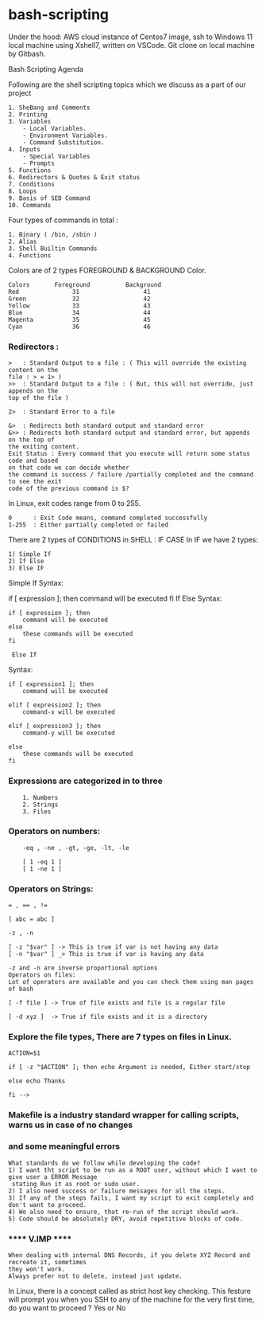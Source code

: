 # bash-scripting

Under the hood:
AWS cloud instance of Centos7 image, ssh to Windows 11 local machine using Xshell7, written on VSCode.
Git clone on local machine by Gitbash.

Bash Scripting Agenda

Following are the shell scripting topics which we discuss as a part of our project
```
1. SheBang and Comments
2. Printing
3. Variables
    - Local Variables.
    - Environment Variables.
    - Command Substitution.
4. Inputs
    - Special Variables
    - Prompts
5. Functions
6. Redirectors & Quotes & Exit status 
7. Conditions
8. Loops
9. Basis of SED Command
10. Commands
```

Four types of commands in total :
```
1. Binary ( /bin, /sbin )
2. Alias 
3. Shell Builtin Commands
4. Functions
```

Colors are of 2 types FOREGROUND & BACKGROUND Color.
```
Colors       Foreground          Background
Red               31                  41
Green             32                  42
Yellow            33                  43
Blue              34                  44
Magenta           35                  45
Cyan              36                  46
```

### Redirectors :
```
>   : Standard Output to a file : ( This will override the existing content on the 
file : > = 1> )
>>  : Standard Output to a file : ( But, this will not override, just appends on the
top of the file )

2>  : Standard Error to a file  

&>  : Redirects both standard output and standard error
&>> : Redirects both standard output and standard error, but appends on the top of 
the exiting content.
Exit Status : Every command that you execute will return some status code and based
on that code we can decide whether 
the command is success / failure /partially completed and the command to see the exit
code of the previous command is $?
```

In Linux, exit codes range from 0 to 255.
```
0      : Exit Code means, command completed successfully
1-255  : Either partially completed or failed 
```

There are 2 types of CONDITIONS in SHELL :
IF
CASE
In IF we have 2 types:
```
1) Simple If
2) If Else 
3) Else IF
```

Simple If
Syntax:

if [ expression ]; then
    command will be executed
fi 
If Else
Syntax:
```
if [ expression ]; then
    command will be executed
else
    these commands will be executed
fi 

 Else If
 ```
Syntax:
```
if [ expression1 ]; then
    command will be executed

elif [ expression2 ]; then 
    command-x will be executed

elif [ expression3 ]; then 
    command-y will be executed

else
    these commands will be executed
fi 
```


### Expressions are categorized in to three
```
    1. Numbers
    2. Strings
    3. Files
```

### Operators on numbers:
```
    -eq , -ne , -gt, -ge, -lt, -le

    [ 1 -eq 1 ] 
    [ 1 -ne 1 ]
```

### Operators on Strings:
```
= , == , !=

[ abc = abc ]

-z , -n 

[ -z "$var" ] -> This is true if var is not having any data
[ -n "$var" ] _> This is true if var is having any data

-z and -n are inverse proportional options
Operators on files:
Lot of operators are available and you can check them using man pages of bash 

[ -f file ] -> True of file exists and file is a regular file 

[ -d xyz ]  -> True if file exists and it is a directory
```

### Explore the file types, There are 7 types on files in Linux.
```
ACTION=$1

if [ -z "$ACTION" ]; then echo Argument is needed, Either start/stop

else echo Thanks

fi -->
```

### Makefile is a industry standard wrapper for calling scripts, warns us in case of no changes
### and some meaningful errors
```
What standards do we follow while developing the code?
1) I want tht script to be run as a ROOT user, without which I want to give user a ERROR Message
 stating Run it as root or sudo user. 
2) I also need success or failure messages for all the steps.
3) If any of the steps fails, I want my script to exit completely and don't want to proceed.
4) We also need to ensure, that re-run of the script should work.
5) Code should be absolutely DRY, avoid repetitive blocks of code.
```

### **** V.IMP ****
```
When dealing with internal DNS Records, if you delete XYZ Record and recreate it, sometimes
they won't work.
Always prefer not to delete, instead just update.
```
In Linux, there is a concept called as strict host key checking. This festure will prompt you
when you SSH to any of the machine for the very first time, do you want to proceed ? Yes or No


